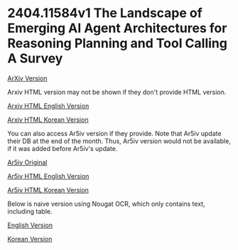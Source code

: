 # 2404.11584v1 The Landscape of Emerging AI Agent Architectures for Reasoning Planning and Tool Calling A Survey

[ArXiv Version](https://arxiv.org/abs/2404.11584v1)

Arxiv HTML version may not be shown if they don't provide HTML version.

[Arxiv HTML English Version](https://raw.githack.com/kh-kim/arxiv-translator/master/papers/2404.11584v1/paper.raw.en.html)

[Arxiv HTML Korean Version](https://raw.githack.com/kh-kim/arxiv-translator/master/papers/2404.11584v1/paper.raw.ko.html)

You can also access Ar5iv version if they provide.
Note that Ar5iv update their DB at the end of the month.
Thus, Ar5iv version would not be available, if it was added before Ar5iv's update.

[Ar5iv Original](https://ar5iv.org/abs/2404.11584v1)

[Ar5iv HTML English Version](https://raw.githack.com/kh-kim/arxiv-translator/master/papers/2404.11584v1/paper.ar5iv.en.html)

[Ar5iv HTML Korean Version](https://raw.githack.com/kh-kim/arxiv-translator/master/papers/2404.11584v1/paper.ar5iv.ko.html)

Below is naive version using Nougat OCR, which only contains text, including table.

[English Version](https://raw.githack.com/kh-kim/arxiv-translator/master/papers/2404.11584v1/paper.en.html)

[Korean Version](https://raw.githack.com/kh-kim/arxiv-translator/master/papers/2404.11584v1/paper.ko.html)
